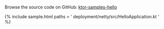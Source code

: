 [//]: # (title: Netty)
[//]: # (category: samples)
[//]: # (permalink: /samples/deployment/netty.html)
[//]: # (caption: Netty)
[//]: # (redirect_from: redirect_from)
[//]: # (- /samples/hello.html: - /samples/hello.html)

Browse the source code on GitHub: [ktor-samples-hello](https://github.com/ktorio/ktor-samples/tree/master/deployment/netty/)

{% include sample.html paths = '
    deployment/netty/src/HelloApplication.kt
' %}